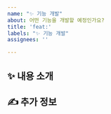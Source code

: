```yaml
---
name: "✨ 기능 개발"
about: 어떤 기능을 개발할 예정인가요?
title: 'feat:'
labels: "✨ 기능 개발"
assignees: ''

---
```


## ✨ 내용 소개
<!-- 작업할 내용을 작성해주세요. -->

## ✍️ 추가 정보
<!-- 추가로 공유할 정보를 알려주세요. -->
